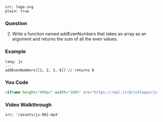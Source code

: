 ```image
src: logo.svg
plain: true
```
### Question
2. Write a function named addEvenNumbers that takes an array as an argument and returns the sum of all the even values.

### Example

```code
lang: js
---
addEvenNumbers([1, 2, 3, 6]) // returns 8

```
### You Code
```html
<iframe height="400px" width="100%" src="https://repl.it/@ricklopez/js-exercise-2?lite=true" scrolling="no" frameborder="no" allowtransparency="true" allowfullscreen="true" sandbox="allow-forms allow-pointer-lock allow-popups allow-same-origin allow-scripts allow-modals"></iframe>
```
### Video Walkthrough
```video
src: '/assets/js-002.mp4'
```